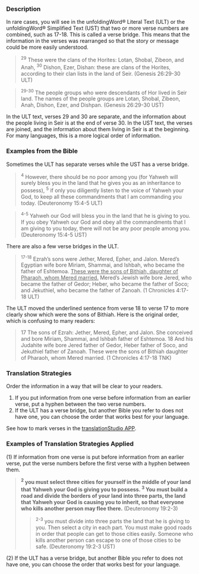

### Description

In rare cases, you will see in the unfoldingWord® Literal Text (ULT) or the unfoldingWord® Simplified Text (UST) that two or more verse numbers are combined, such as 17-18. This is called a verse bridge. This means that the information in the verses was rearranged so that the story or message could be more easily understood.

> <sup> 29</sup> These were the clans of the Horites: Lotan, Shobal, Zibeon, and Anah, <sup> 30</sup> Dishon, Ezer, Dishan: these are clans of the Horites, according to their clan lists in the land of Seir.  (Genesis 26:29-30 ULT)

<blockquote> <sup> 29-30</sup> The people groups who were descendants of Hor lived in Seir land. The names of the people groups are Lotan, Shobal, Zibeon, Anah, Dishon, Ezer, and Dishpan.  (Genesis 26:29-30 UST)</blockquote> 

In the ULT text, verses 29 and 30 are separate, and the information about the people living in Seir is at the end of verse 30. In the UST text, the verses are joined, and the information about them living in Seir is at the beginning. For many languages, this is a more logical order of information.

### Examples from the Bible

Sometimes the ULT has separate verses while the UST has a verse bridge.

> <sup> 4</sup> However, there should be no poor among you (for Yahweh will surely bless you in the land that he gives you as an inheritance to possess), <sup> 5</sup> if only you diligently listen to the voice of Yahweh your God, to keep all these commandments that I am commanding you today.  (Deuteronomy 15:4-5 ULT)

<blockquote> <sup> 4-5</sup> Yahweh our God will bless you in the land that he is giving to you. If you obey Yahweh our God and obey all the commandments that I am giving to you today, there will not be any poor people among you. (Deuteronomy 15:4-5 UST)</blockquote> 

There are also a few verse bridges in the ULT.

> <sup> 17-18</sup> Ezrah’s sons were Jether, Mered, Epher, and Jalon. Mered’s Egyptian wife bore Miriam, Shammai, and Ishbah, who became the father of Eshtemoa. <u> These were the sons of Bithiah, daughter of Pharaoh, whom Mered married.</u> Mered’s Jewish wife bore Jered, who became the father of Gedor; Heber, who became the father of Soco; and Jekuthiel, who became the father of Zanoah.  (1 Chronicles 4:17-18 ULT)

The ULT moved the underlined sentence from verse 18 to verse 17 to more clearly show which were the sons of Bithiah.
Here is the original order, which is confusing to many readers:
> 17 The sons of Ezrah: Jether, Mered, Epher, and Jalon. She conceived and bore Miriam, Shammai, and Ishbah father of Eshtemoa. 18 And his Judahite wife bore Jered father of Gedor, Heber father of Soco, and Jekuthiel father of Zanoah. These were the sons of Bithiah daughter of Pharaoh, whom Mered married. (1 Chronicles 4:17-18 TNK)

### Translation Strategies

Order the information in a way that will be clear to your readers.

1. If you put information from one verse before information from an earlier verse, put a hyphen between the two verse numbers.
1. If the ULT has a verse bridge, but another Bible you refer to does not have one, you can choose the order that works best for your language.

See how to mark verses in the [translationStudio APP](http://help.door43.org/en/knowledgebase/13-translationstudio-android/docs/24-marking-verses-in-translationstudio).

### Examples of Translation Strategies Applied

(1) If information from one verse is put before information from an earlier verse, put the verse numbers before the first verse with a hyphen between them.

> **<sup> 2</sup> you must select three cities for yourself in the middle of your land that Yahweh your God is giving you to possess. <sup> 3</sup> You must build a road and divide the borders of your land into three parts, the land that Yahweh your God is causing you to inherit, so that everyone who kills another person may flee there.** (Deuteronomy 19:2-3)
>> <sup> 2-3</sup> you must divide into three parts the land that he is giving to you. Then select a city in each part. You must make good roads in order that people can get to those cities easily. Someone who kills another person can escape to one of those cities to be safe. (Deuteronomy 19:2-3 UST)

(2) If the ULT has a verse bridge, but another Bible you refer to does not have one, you can choose the order that works best for your language.

